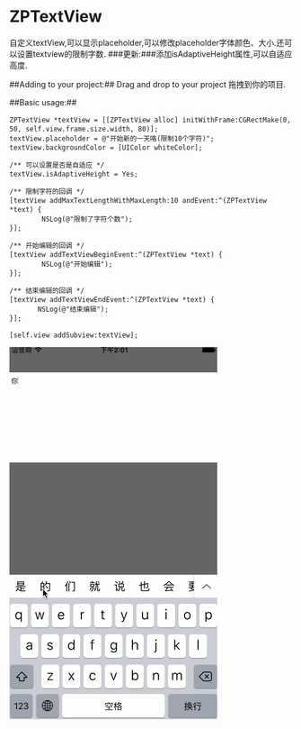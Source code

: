 # ZPTextView
自定义textView,可以显示placeholder,可以修改placeholder字体颜色、大小.还可以设置textview的限制字数.
###更新:###添加isAdaptiveHeight属性,可以自适应高度.

##Adding to your project:##
Drag and drop to your project 拖拽到你的项目.

##Basic usage:##
<pre><code>ZPTextView *textView = [[ZPTextView alloc] initWithFrame:CGRectMake(0, 50, self.view.frame.size.width, 80)];
textView.placeholder = @"开始新的一天咯(限制10个字符)";
textView.backgroundColor = [UIColor whiteColor];</code></pre>

<pre><code>/** 可以设置是否是自适应 */
textView.isAdaptiveHeight = Yes;</code></pre>
  
<pre><code>/** 限制字符的回调 */    
[textView addMaxTextLengthWithMaxLength:10 andEvent:^(ZPTextView *text) {
        NSLog(@"限制了字符个数");
}];</code></pre>
  
<pre><code>/** 开始编辑的回调 */  
[textView addTextViewBeginEvent:^(ZPTextView *text) {
        NSLog(@"开始编辑");
}];</code></pre>

<pre><code>/** 结束编辑的回调 */  
[textView addTextViewEndEvent:^(ZPTextView *text) {
       NSLog(@"结束编辑");
}];</code></pre>
    
<pre><code>[self.view addSubview:textView];</code></pre>


![示例图片](https://github.com/zhoupIT/ZPTextView/blob/master/textViewShow.gif?raw=true) 

